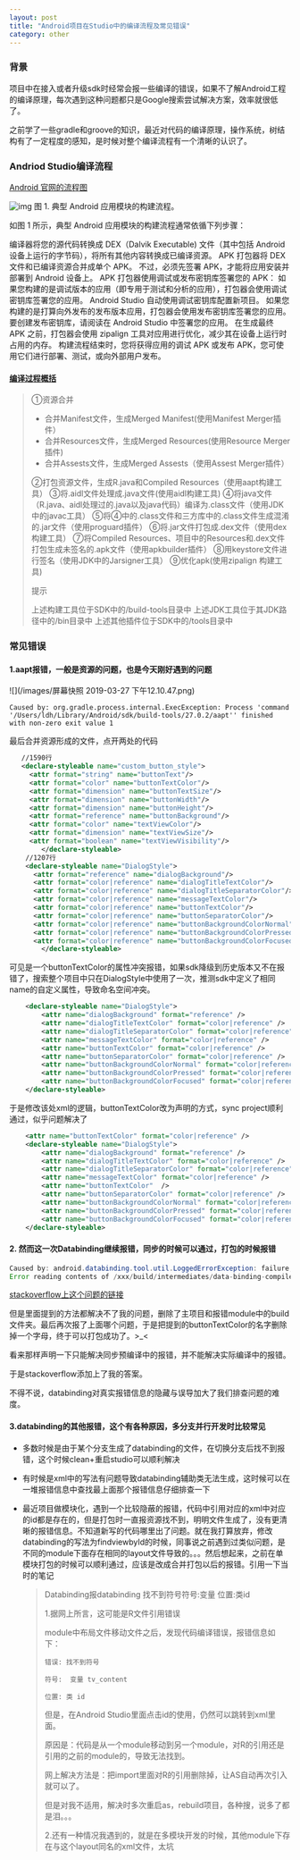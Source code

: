 ```yaml
---
layout: post
title: "Android项目在Studio中的编译流程及常见错误"
category: other
---
```


### 背景
项目中在接入或者升级sdk时经常会报一些编译的错误，如果不了解Android工程的编译原理，每次遇到这种问题都只是Google搜索尝试解决方案，效率就很低了。

之前学了一些gradle和groove的知识，最近对代码的编译原理，操作系统，树结构有了一定程度的感知，是时候对整个编译流程有一个清晰的认识了。

### Andriod Studio编译流程

[Android 官网的流程图](<https://developer.android.google.cn/studio/build>)

![img](../images/build-process_2x.png)
图 1. 典型 Android 应用模块的构建流程。

如图 1 所示，典型 Android 应用模块的构建流程通常依循下列步骤：

编译器将您的源代码转换成 DEX（Dalvik Executable) 文件（其中包括 Android 设备上运行的字节码），将所有其他内容转换成已编译资源。
APK 打包器将 DEX 文件和已编译资源合并成单个 APK。 不过，必须先签署 APK，才能将应用安装并部署到 Android 设备上。
APK 打包器使用调试或发布密钥库签署您的 APK：
如果您构建的是调试版本的应用（即专用于测试和分析的应用），打包器会使用调试密钥库签署您的应用。 Android Studio 自动使用调试密钥库配置新项目。
如果您构建的是打算向外发布的发布版本应用，打包器会使用发布密钥库签署您的应用。 要创建发布密钥库，请阅读在 Android Studio 中签署您的应用。
在生成最终 APK 之前，打包器会使用 zipalign 工具对应用进行优化，减少其在设备上运行时占用的内存。
构建流程结束时，您将获得应用的调试 APK 或发布 APK，您可使用它们进行部署、测试，或向外部用户发布。

#### [编译过程概括](<https://blog.csdn.net/jq_motee/article/details/80780075>)

>①资源合并 
>- 合并Manifest文件，生成Merged Manifest(使用Manifest Merger插件） 
>- 合并Resources文件，生成Merged Resources(使用Resource Merger插件) 
>- 合并Assests文件，生成Merged Assests（使用Assest Merger插件）
>
>②打包资源文件，生成R.java和Compiled Resources（使用aapt构建工具） 
>③将.aidl文件处理成.java文件(使用aidl构建工具) 
>④将java文件（R.java、aidl处理过的.java以及java代码）编译为.class文件（使用JDK中的javac工具） 
>⑤将④中的.class文件和三方库中的.class文件生成混淆的.jar文件（使用proguard插件） 
>⑥将.jar文件打包成.dex文件（使用dex构建工具） 
>⑦将Compiled Resources、项目中的Resources和.dex文件打包生成未签名的.apk文件（使用apkbuilder插件） 
>⑧用keystore文件进行签名（使用JDK中的Jarsigner工具） 
>⑨优化apk(使用zipalign 构建工具)
>
>提示
>
>上述构建工具位于SDK中的/build-tools目录中
>上述JDK工具位于其JDK路径中的/bin目录中
>上述其他插件位于SDK中的/tools目录中

### 常见错误

#### 1.aapt报错，一般是资源的问题，也是今天刚好遇到的问题

![](/images/屏幕快照 2019-03-27 下午12.10.47.png)

```
Caused by: org.gradle.process.internal.ExecException: Process 'command '/Users/ldh/Library/Android/sdk/build-tools/27.0.2/aapt'' finished with non-zero exit value 1
```

最后合并资源形成的文件，点开两处的代码

```xml
   //1590行
   <declare-styleable name="custom_button_style">
     <attr format="string" name="buttonText"/>
     <attr format="color" name="buttonTextColor"/>
     <attr format="dimension" name="buttonTextSize"/>
     <attr format="dimension" name="buttonWidth"/>
     <attr format="dimension" name="buttonHeight"/>
     <attr format="reference" name="buttonBackground"/>
     <attr format="color" name="textViewColor"/>
     <attr format="dimension" name="textViewSize"/>
     <attr format="boolean" name="textViewVisibility"/>
		</declare-styleable>
    //1207行
    <declare-styleable name="DialogStyle">
      <attr format="reference" name="dialogBackground"/>
      <attr format="color|reference" name="dialogTitleTextColor"/>
      <attr format="color|reference" name="dialogTitleSeparatorColor"/>
      <attr format="color|reference" name="messageTextColor"/>
      <attr format="color|reference" name="buttonTextColor"/>
      <attr format="color|reference" name="buttonSeparatorColor"/>
      <attr format="color|reference" name="buttonBackgroundColorNormal"/>
      <attr format="color|reference" name="buttonBackgroundColorPressed"/>
      <attr format="color|reference" name="buttonBackgroundColorFocused"/>
		</declare-styleable>

```



可见是一个buttonTextColor的属性冲突报错，如果sdk降级到历史版本又不在报错了，搜索整个项目中只在DialogStyle中使用了一次，推测sdk中定义了相同name的自定义属性，导致命名空间冲突。

```xml
	<declare-styleable name="DialogStyle">
		<attr name="dialogBackground" format="reference" />
		<attr name="dialogTitleTextColor" format="color|reference" />
		<attr name="dialogTitleSeparatorColor" format="color|reference" />
		<attr name="messageTextColor" format="color|reference" />
		<attr name="buttonTextColor" format="color|reference" />
		<attr name="buttonSeparatorColor" format="color|reference" />
		<attr name="buttonBackgroundColorNormal" format="color|reference" />
		<attr name="buttonBackgroundColorPressed" format="color|reference" />
		<attr name="buttonBackgroundColorFocused" format="color|reference" />
	</declare-styleable>
```



于是修改该处xml的逻辑，buttonTextColor改为声明的方式，sync project顺利通过，似乎问题解决了

```xml
	<attr name="buttonTextColor" format="color|reference" />
	<declare-styleable name="DialogStyle">
		<attr name="dialogBackground" format="reference" />
		<attr name="dialogTitleTextColor" format="color|reference" />
		<attr name="dialogTitleSeparatorColor" format="color|reference" />
		<attr name="messageTextColor" format="color|reference" />
		<attr name="buttonTextColor"  />
		<attr name="buttonSeparatorColor" format="color|reference" />
		<attr name="buttonBackgroundColorNormal" format="color|reference" />
		<attr name="buttonBackgroundColorPressed" format="color|reference" />
		<attr name="buttonBackgroundColorFocused" format="color|reference" />
	</declare-styleable>
```



#### 2. 然而这一次Databinding继续报错，同步的时候可以通过，打包的时候报错
```java
Caused by: android.databinding.tool.util.LoggedErrorException: failure, see logs for details
Error reading contents of /xxx/build/intermediates/data-binding-compiler/debug/dependent-lib-artifacts directory java.nio.file.NoSuchFileException: /xxxx/build/intermediates/data-binding-compiler/debug/dependent-lib-artifacts
```

[stackoverflow上这个问题的链接](<https://stackoverflow.com/questions/48143395/error-reading-contents-of-build-intermediates-data-binding-compiler-debug-depend>)

但是里面提到的方法都解决不了我的问题，删除了主项目和报错module中的build文件夹。最后再次报了上面哪个问题，于是把提到的buttonTextColor的名字删除掉一个字母，终于可以打包成功了。>_<

看来那样声明一下只能解决同步预编译中的报错，并不能解决实际编译中的报错。

于是stackoverflow添加上了我的答案。

不得不说，databinding对真实报错信息的隐藏与误导加大了我们排查问题的难度。

#### 3.databinding的其他报错，这个有各种原因，多分支并行开发时比较常见

- 多数时候是由于某个分支生成了databinding的文件，在切换分支后找不到报错，这个时候clean+重启studio可以顺利解决

- 有时候是xml中的写法有问题导致databinding辅助类无法生成，这时候可以在一堆报错信息中查找最上面那个报错信息仔细排查一下

- 最近项目做模块化，遇到一个比较隐蔽的报错，代码中引用对应的xml中对应的id都是存在的，但是打包时一直报资源找不到，明明文件生成了，没有更清晰的报错信息。不知道新写的代码哪里出了问题。就在我打算放弃，修改databinding的写法为findviewbyId的时候，同事说之前遇到过类似问题，是不同的module下面存在相同的layout文件导致的。。。然后想起来，之前在单模块打包的时候可以顺利通过，应该是改成合并打包以后的报错。引用一下当时的笔记

  >Databinding报databinding 找不到符号符号:变量 位置:类id
  >
  >1.据网上所言，这可能是R文件引用错误
  >
  >module中布局文件移动文件之后，发现代码编译错误，报错信息如下：
  >
  >```
  >错误: 找不到符号
  >
  >符号:  变量 tv_content
  >
  >位置: 类 id
  >```
  >
  >但是，在Android Studio里面点击id的使用，仍然可以跳转到xml里面。
  >
  >原因是：代码是从一个module移动到另一个module，对R的引用还是引用的之前的module的，导致无法找到。
  >
  >网上解决方法是：把import里面对R的引用删除掉，让AS自动再次引入就可以了。
  >
  >但是对我不适用，解决时多次重启as，rebuild项目，各种搜，说多了都是泪。。。
  >
  >2.还有一种情况我遇到的，就是在多模块开发的时候，其他module下存在与这个layout同名的xml文件，太坑

